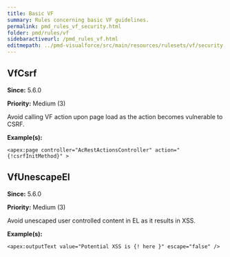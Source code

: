 ```yaml
---
title: Basic VF
summary: Rules concerning basic VF guidelines.
permalink: pmd_rules_vf_security.html
folder: pmd/rules/vf
sidebaractiveurl: /pmd_rules_vf.html
editmepath: ../pmd-visualforce/src/main/resources/rulesets/vf/security.xml
---
```

## VfCsrf
**Since:** 5.6.0

**Priority:** Medium (3)

Avoid calling VF action upon page load as the action becomes vulnerable to CSRF.

**Example(s):**
```
<apex:page controller="AcRestActionsController" action="{!csrfInitMethod}" >
```

## VfUnescapeEl
**Since:** 5.6.0

**Priority:** Medium (3)

Avoid unescaped user controlled content in EL as it results in XSS.

**Example(s):**
```
<apex:outputText value="Potential XSS is {! here }" escape="false" />
```


